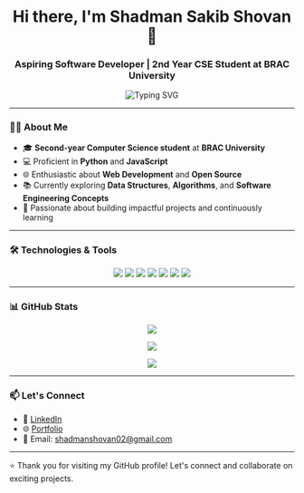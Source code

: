 <h1 align="center">Hi there, I'm Shadman Sakib Shovan 👋</h1>
<h3 align="center">Aspiring Software Developer | 2nd Year CSE Student at BRAC University</h3>

<p align="center">
  <img src="https://readme-typing-svg.demolab.com?font=Fira+Code&weight=500&size=22&duration=3000&pause=1000&color=F76D6D&center=true&vCenter=true&width=435&lines=Passionate+about+coding+and+technology;Always+eager+to+learn+and+grow" alt="Typing SVG" />

</p>

---

### 🧑‍🎓 About Me

- 🎓 **Second-year Computer Science student** at **BRAC University**
- 💻 Proficient in **Python** and **JavaScript**
- 🌐 Enthusiastic about **Web Development** and **Open Source**
- 📚 Currently exploring **Data Structures**, **Algorithms**, and **Software Engineering Concepts**
- 🚀 Passionate about building impactful projects and continuously learning

---

### 🛠️ Technologies & Tools

<p align="center">
  <img src="https://img.shields.io/badge/Python-3776AB?style=for-the-badge&logo=python&logoColor=white" />
  <img src="https://img.shields.io/badge/JavaScript-F7DF1E?style=for-the-badge&logo=javascript&logoColor=black" />
  <img src="https://img.shields.io/badge/HTML5-E34F26?style=for-the-badge&logo=html5&logoColor=white" />
  <img src="https://img.shields.io/badge/CSS3-1572B6?style=for-the-badge&logo=css3&logoColor=white" />
  <img src="https://img.shields.io/badge/Git-F05032?style=for-the-badge&logo=git&logoColor=white" />
  <img src="https://img.shields.io/badge/GitHub-181717?style=for-the-badge&logo=github&logoColor=white" />
  <img src="https://img.shields.io/badge/VS_Code-007ACC?style=for-the-badge&logo=visual-studio-code&logoColor=white" />
</p>

---

### 📊 GitHub Stats

<p align="center">
  <img src="https://github-readme-stats.vercel.app/api?username=ssshovan&show_icons=true&theme=github_dark" />
</p>

<p align="center">
  <img src="https://github-readme-streak-stats.herokuapp.com/?user=ssshovan&theme=dark" />
</p>

<p align="center">
  <img src="https://github-readme-stats.vercel.app/api/top-langs/?username=ssshovan&layout=compact&theme=github_dark" />
</p>

---

### 📫 Let's Connect

- 💼 [LinkedIn](https://www.linkedin.com/)
- 🌐 [Portfolio](oogle.com)
- 📧 Email: shadmanshovan02@gmail.com

---

⭐️ Thank you for visiting my GitHub profile! Let's connect and collaborate on exciting projects.

